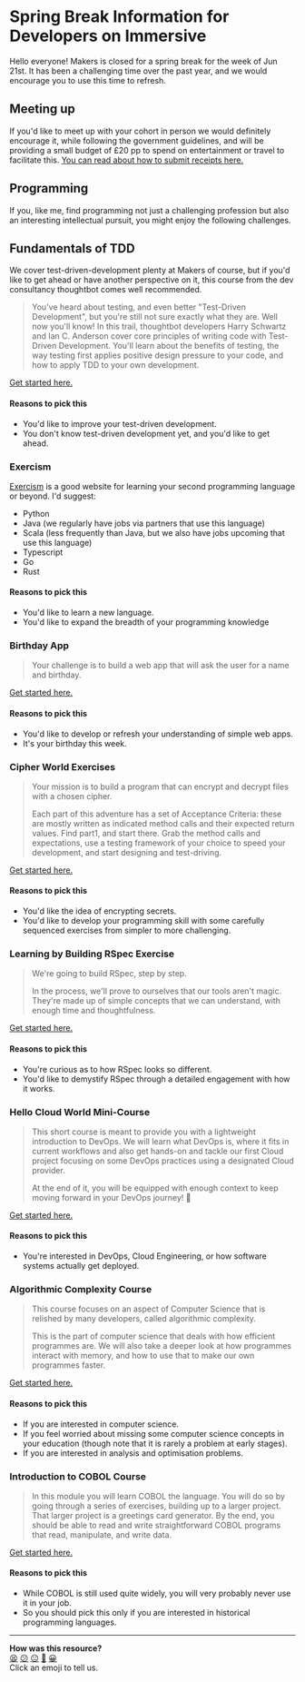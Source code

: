 # Spring Break Information for Developers on Immersive

Hello everyone! Makers is closed for a spring break for the week of Jun 21st. It has been a challenging time over the past year, and we would encourage you to use this time to refresh.

## Meeting up

If you'd like to meet up with your cohort in person we would definitely encourage it, while following the government guidelines, and will be providing a small budget of £20 pp to spend on entertainment or travel to facilitate this. [You can read about how to submit receipts here.](https://docs.google.com/document/d/1ROS4bZfghlJp7gRtpADtWTd0kTwRh1jpePBLk0nSC5A/edit#)

## Programming

If you, like me, find programming not just a challenging profession but also an interesting intellectual pursuit, you might enjoy the following challenges.

## Fundamentals of TDD

We cover test-driven-development plenty at Makers of course, but if you'd like to get ahead or have another perspective on it, this course from the dev consultancy thoughtbot comes well recommended.

> You've heard about testing, and even better "Test-Driven Development", but you're still not sure exactly what they are. Well now you'll know!
In this trail, thoughtbot developers Harry Schwartz and Ian C. Anderson cover core principles of writing code with Test-Driven Development. You'll learn about the benefits of testing, the way testing first applies positive design pressure to your code, and how to apply TDD to your own development.

[Get started here.](https://thoughtbot.com/upcase/fundamentals-of-tdd)

#### Reasons to pick this

* You'd like to improve your test-driven development.
* You don't know test-driven development yet, and you'd like to get ahead.

### Exercism

[Exercism](https://exercism.io) is a good website for learning your second programming language or beyond. I'd suggest:

* Python
* Java (we regularly have jobs via partners that use this language)
* Scala (less frequently than Java, but we also have jobs upcoming that use this language)
* Typescript
* Go
* Rust

#### Reasons to pick this

* You'd like to learn a new language.
* You'd like to expand the breadth of your programming knowledge

### Birthday App

> Your challenge is to build a web app that will ask the user for a name and birthday.

[Get started here.](https://github.com/makersacademy/course/blob/master/intro_to_the_web/post_challenges/birthday_app.md)

#### Reasons to pick this

* You'd like to develop or refresh your understanding of simple web apps.
* It's your birthday this week.

### Cipher World Exercises

> Your mission is to build a program that can encrypt and decrypt files with a chosen cipher.
>
> Each part of this adventure has a set of Acceptance Criteria: these are mostly written as indicated method calls and their expected return values. Find part1, and start there. Grab the method calls and expectations, use a testing framework of your choice to speed your development, and start designing and test-driving.

[Get started here.](https://github.com/makersacademy/skills-workshops/tree/master/practicals/adventures/cipher-world)

#### Reasons to pick this

* You'd like the idea of encrypting secrets.
* You'd like to develop your programming skill with some carefully sequenced exercises from simpler to more challenging.

### Learning by Building RSpec Exercise

> We're going to build RSpec, step by step.
>
> In the process, we'll prove to ourselves that our tools aren't magic. They're made up of simple concepts that we can understand, with enough time and thoughtfulness.

[Get started here.](https://github.com/makersacademy/skills-workshops/blob/master/practicals/adventures/learning_by_building_rspec.md)

#### Reasons to pick this

* You're curious as to how RSpec looks so different.
* You'd like to demystify RSpec through a detailed engagement with how it works.

### Hello Cloud World Mini-Course

> This short course is meant to provide you with a lightweight introduction to DevOps. We will learn what DevOps is, where it fits in current workflows and also get hands-on and tackle our first Cloud project focusing on some DevOps practices using a designated Cloud provider.
>
> At the end of it, you will be equipped with enough context to keep moving forward in your DevOps journey! 🔮

[Get started here.](https://github.com/makersacademy/course/tree/master/devops)

#### Reasons to pick this

* You're interested in DevOps, Cloud Engineering, or how software systems actually get deployed.

### Algorithmic Complexity Course

> This course focuses on an aspect of Computer Science that is relished by many developers, called algorithmic complexity.
>
> This is the part of computer science that deals with how efficient programmes are. We will also take a deeper look at how programmes interact with memory, and how to use that to make our own programmes faster.

[Get started here.](https://github.com/makersacademy/course/tree/master/algorithmic_complexity)

#### Reasons to pick this

* If you are interested in computer science.
* If you feel worried about missing some computer science concepts in your education (though note that it is rarely a problem at early stages).
* If you are interested in analysis and optimisation problems.

### Introduction to COBOL Course

> In this module you will learn COBOL the language. You will do so by going through a series of exercises, building up to a larger project. That larger project is a greetings card generator. By the end, you should be able to read and write straightforward COBOL programs that read, manipulate, and write data.

[Get started here.](https://github.com/makersacademy/cobol-intro)

#### Reasons to pick this

* While COBOL is still used quite widely, you will very probably never use it in your job.
* So you should pick this only if you are interested in historical programming languages.

<!-- BEGIN GENERATED SECTION DO NOT EDIT -->

---

**How was this resource?**  
[😫](https://airtable.com/shrUJ3t7KLMqVRFKR?prefill_Repository=course&prefill_File=spring_break.md&prefill_Sentiment=😫) [😕](https://airtable.com/shrUJ3t7KLMqVRFKR?prefill_Repository=course&prefill_File=spring_break.md&prefill_Sentiment=😕) [😐](https://airtable.com/shrUJ3t7KLMqVRFKR?prefill_Repository=course&prefill_File=spring_break.md&prefill_Sentiment=😐) [🙂](https://airtable.com/shrUJ3t7KLMqVRFKR?prefill_Repository=course&prefill_File=spring_break.md&prefill_Sentiment=🙂) [😀](https://airtable.com/shrUJ3t7KLMqVRFKR?prefill_Repository=course&prefill_File=spring_break.md&prefill_Sentiment=😀)  
Click an emoji to tell us.

<!-- END GENERATED SECTION DO NOT EDIT -->
